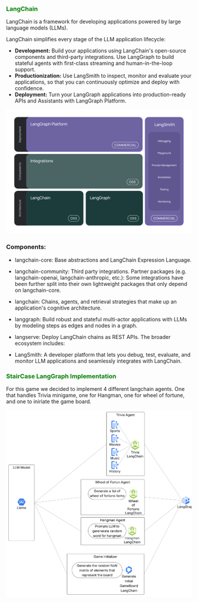 ### <span style="color: green">LangChain</span>

LangChain is a framework for developing applications powered by large language models (LLMs).

LangChain simplifies every stage of the LLM application lifecycle:

* **Development:** Build your applications using LangChain's open-source components and third-party integrations. Use LangGraph to build stateful agents with first-class streaming and human-in-the-loop support.
* **Productionization:** Use LangSmith to inspect, monitor and evaluate your applications, so that you can continuously optimize and deploy with confidence.
* **Deployment:** Turn your LangGraph applications into production-ready APIs and Assistants with LangGraph Platform.

![langchain](./langchain_stack_112024_dark.svg)

### Components:

* langchain-core: Base abstractions and LangChain Expression Language.
* langchain-community: Third party integrations.
Partner packages (e.g. langchain-openai, langchain-anthropic, etc.): Some integrations have been further split into their own lightweight packages that only depend on langchain-core.
* langchain: Chains, agents, and retrieval strategies that make up an application's cognitive architecture.
* langgraph: Build robust and stateful multi-actor applications with LLMs by modeling steps as edges and nodes in a graph.
* langserve: Deploy LangChain chains as REST APIs.
The broader ecosystem includes:

* LangSmith: A developer platform that lets you debug, test, evaluate, and monitor LLM applications and seamlessly integrates with LangChain.
### <span style="color: green">StairCase LangGraph Implementation</span>
For this game we decided to implement 4 different langchain agents. One that handles Trivia minigame, one for Hangman, one for wheel of fortune, and one to iniriate the game board.

!['LangGraph'](LangGraph.png)



